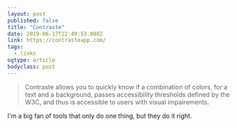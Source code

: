 ```yaml
---
layout: post 
published: false 
title: "Contraste" 
date: 2019-06-17T22:49:53.008Z 
link: https://contrasteapp.com/ 
tags:
  - links
ogtype: article 
bodyclass: post 
---
```


> Contraste allows you to quickly know if a combination of colors, for a text and a background, passes accessibility thresholds defined by the W3C, and thus is accessible to users with visual impairements.

I'm a big fan of tools that only do one thing, but they do it right.